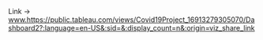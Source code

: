 Link -> www.https://public.tableau.com/views/Covid19Project_16913279305070/Dashboard2?:language=en-US&:sid=&:display_count=n&:origin=viz_share_link
